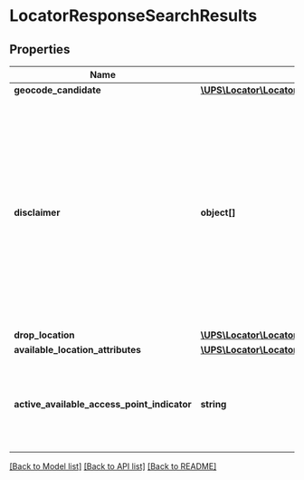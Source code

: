 # LocatorResponseSearchResults

## Properties
Name | Type | Description | Notes
------------ | ------------- | ------------- | -------------
**geocode_candidate** | [**\UPS\Locator\Locator\SearchResultsGeocodeCandidate[]**](SearchResultsGeocodeCandidate.md) |  | [optional] 
**disclaimer** | **object[]** | Disclaimer. In the event the user requested Ground and Air service types and the maximum UPS locations list size has not been met, the list of locations will continue with locations that provide either ground or air within the search radius.   The disclaimer will note this deviation from the requested search criteria. The disclaimer is also the location where the user will receive information regarding a one-time pickup option if the first location is greater than 20 miles from the origin. | [optional] 
**drop_location** | [**\UPS\Locator\Locator\SearchResultsDropLocation**](SearchResultsDropLocation.md) |  | [optional] 
**available_location_attributes** | [**\UPS\Locator\Locator\SearchResultsAvailableLocationAttributes[]**](SearchResultsAvailableLocationAttributes.md) |  | [optional] 
**active_available_access_point_indicator** | **string** | Indicates whether the country or territory has AccessPoints or not.   This tag is populated in the Response only if tag \&quot;ExistIndicator\&quot; was present in the Locator request. | [optional] 

[[Back to Model list]](../../README.md#documentation-for-models) [[Back to API list]](../../README.md#documentation-for-api-endpoints) [[Back to README]](../../README.md)

